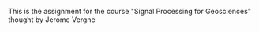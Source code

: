 This is the assignment for the course "Signal Processing for Geosciences" thought by Jerome Vergne

